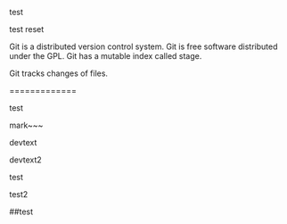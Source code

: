 test

test reset

Git is a distributed version control system.
Git is free software distributed under the GPL.
Git has a mutable index called stage.

Git tracks changes of files.

=============

test

mark~~~

devtext

devtext2

test

test2

##test